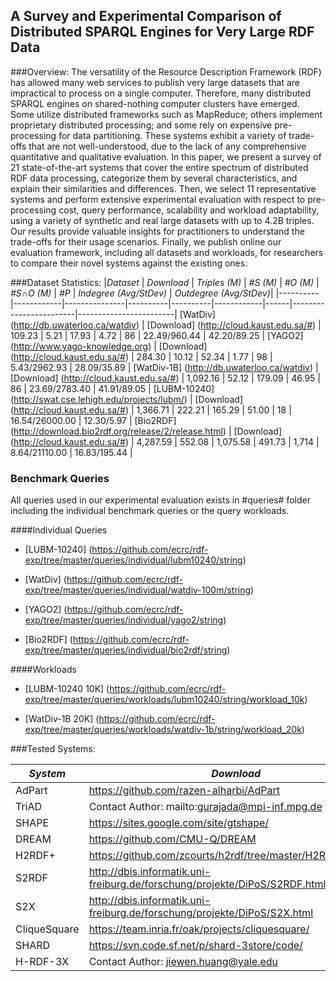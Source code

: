 ## A Survey and Experimental Comparison of Distributed SPARQL Engines for Very Large RDF Data


###Overview:
The versatility of the Resource Description Framework (RDF) has allowed many web services to publish very large datasets that are impractical to process on a single computer. Therefore, many distributed SPARQL engines on shared-nothing computer clusters have emerged. Some utilize distributed frameworks such as MapReduce; others implement proprietary distributed processing; and some rely on expensive pre-processing for data partitioning. These systems exhibit a variety of trade-offs that are not well-understood, due to the lack of any comprehensive quantitative and qualitative evaluation. 
In this paper, we present a survey of 21 state-of-the-art systems that cover the entire spectrum of distributed RDF data processing, categorize them by several characteristics, and explain their similarities and differences. Then, we select 11 representative systems and perform extensive experimental evaluation with respect to pre-processing cost, query performance, scalability and workload adaptability, using a variety of synthetic and real large datasets with up to 4.2B triples. Our results provide valuable insights for practitioners to understand the trade-offs for their usage scenarios.
Finally, we publish online our evaluation framework, including all datasets and workloads, for researchers to compare their novel systems against the existing ones.      


###Dataset Statistics:
|*Dataset* | *Download* | *Triples (M)* | *#S (M)* | *#O (M)* | *#S∩O (M)* | *#P* | *Indegree (Avg/StDev)* | *Outdegree (Avg/StDev)*|
|----------|------------|---------------|----------|----------|------------|------|------------------------|------------------------|
 [WatDiv] (http://db.uwaterloo.ca/watdiv)  | [Download] (http://cloud.kaust.edu.sa/#) | 109.23  | 5.21 | 17.93 | 4.72 | 86 | 22.49/960.44 | 42.20/89.25  | 
 [YAGO2] (http://www.yago-knowledge.org) | [Download] (http://cloud.kaust.edu.sa/#) | 284.30 | 10.12 | 52.34 | 1.77 | 98 | 5.43/2962.93 | 28.09/35.89 |
 [WatDiv-1B] (http://db.uwaterloo.ca/watdiv) | [Download] (http://cloud.kaust.edu.sa/#) | 1,092.16 | 52.12 | 179.09 | 46.95 | 86 | 23.69/2783.40 | 41.91/89.05 |
 [LUBM-10240] (http://swat.cse.lehigh.edu/projects/lubm/) | [Download] (http://cloud.kaust.edu.sa/#) | 1,366.71 | 222.21 | 165.29 | 51.00 | 18 | 16.54/26000.00 | 12.30/5.97 |
 [Bio2RDF] (http://download.bio2rdf.org/release/2/release.html) | [Download] (http://cloud.kaust.edu.sa/#) | 4,287.59 | 552.08 | 1,075.58 | 491.73 | 1,714 | 8.64/21110.00 | 16.83/195.44 |


### Benchmark Queries 
All queries used in our experimental evaluation exists in #queries# folder including the individual benchmark queries or the query workloads.

####Individual Queries
* [LUBM-10240] (https://github.com/ecrc/rdf-exp/tree/master/queries/individual/lubm10240/string) 

* [WatDiv] (https://github.com/ecrc/rdf-exp/tree/master/queries/individual/watdiv-100m/string) 

* [YAGO2] (https://github.com/ecrc/rdf-exp/tree/master/queries/individual/yago2/string)

* [Bio2RDF] (https://github.com/ecrc/rdf-exp/tree/master/queries/individual/bio2rdf/string)


####Workloads
* [LUBM-10240 10K] (https://github.com/ecrc/rdf-exp/tree/master/queries/workloads/lubm10240/string/workload_10k)

* [WatDiv-1B 20K] (https://github.com/ecrc/rdf-exp/tree/master/queries/workloads/watdiv-1b/string/workload_20k)

###Tested Systems:

|*System* | *Download* |
|----------|------------------|
AdPart | https://github.com/razen-alharbi/AdPart |
TriAD | Contact Author: mailto:gurajada@mpi-inf.mpg.de |
SHAPE | https://sites.google.com/site/gtshape/ |
DREAM | https://github.com/CMU-Q/DREAM |
H2RDF+ | https://github.com/zcourts/h2rdf/tree/master/H2RDF%2Bv0.2 |
S2RDF | http://dbis.informatik.uni-freiburg.de/forschung/projekte/DiPoS/S2RDF.html | 
S2X | http://dbis.informatik.uni-freiburg.de/forschung/projekte/DiPoS/S2X.html | 
CliqueSquare | https://team.inria.fr/oak/projects/cliquesquare/ |
SHARD | https://svn.code.sf.net/p/shard-3store/code/ | 
H-RDF-3X | Contact Author: jiewen.huang@yale.edu |


